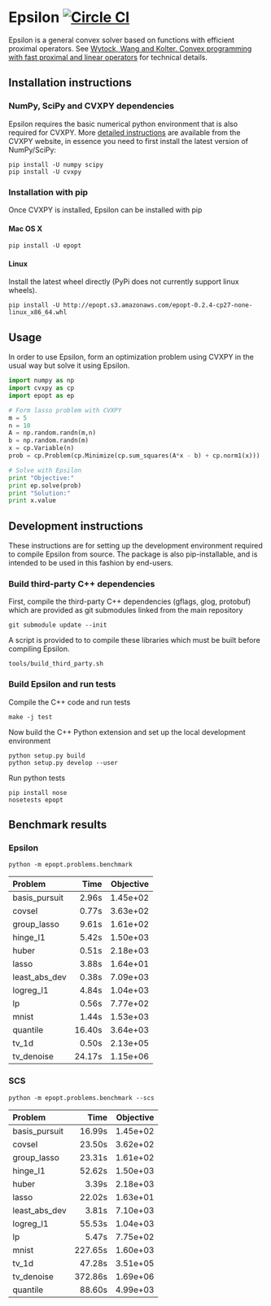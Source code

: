 # Epsilon [![Circle CI](https://circleci.com/gh/mwytock/epsilon.svg?style=svg)](https://circleci.com/gh/mwytock/epsilon)

Epsilon is a general convex solver based on functions with efficient proximal
operators. See [Wytock, Wang and Kolter. Convex programming with fast proximal and linear
operators](http://arxiv.org/abs/1511.04815) for technical details.

## Installation instructions

### NumPy, SciPy and CVXPY dependencies

Epsilon requires the basic numerical python environment that is also required
for CVXPY. More [detailed instructions](http://www.cvxpy.org/en/latest/install/index.html) are available from the CVXPY
website, in essence you need to first install the latest version of NumPy/SciPy:

```
pip install -U numpy scipy
pip install -U cvxpy
```

### Installation with pip

Once CVXPY is installed, Epsilon can be installed with pip

#### Mac OS X

```
pip install -U epopt
```

#### Linux

Install the latest wheel directly (PyPi does not currently support linux wheels).

```
pip install -U http://epopt.s3.amazonaws.com/epopt-0.2.4-cp27-none-linux_x86_64.whl
```

## Usage

In order to use Epsilon, form an optimization problem using CVXPY in the usual
way but solve it using Epsilon.
```python
import numpy as np
import cvxpy as cp
import epopt as ep

# Form lasso problem with CVXPY
m = 5
n = 10
A = np.random.randn(m,n)
b = np.random.randn(m)
x = cp.Variable(n)
prob = cp.Problem(cp.Minimize(cp.sum_squares(A*x - b) + cp.norm1(x)))

# Solve with Epsilon
print "Objective:"
print ep.solve(prob)
print "Solution:"
print x.value
```

## Development instructions

These instructions are for setting up the development environment required to
compile Epsilon from source. The package is also pip-installable, and is
intended to be used in this fashion by end-users.

### Build third-party C++ dependencies

First, compile the third-party C++ dependencies (gflags, glog, protobuf) which
are provided as git submodules linked from the main repository
```
git submodule update --init
```

A script is provided to to compile these libraries which must be built before
compiling Epsilon.
```
tools/build_third_party.sh
```

### Build Epsilon and run tests

Compile the C++ code and run tests
```
make -j test
```

Now build the C++ Python extension and set up the local development environment
```
python setup.py build
python setup.py develop --user
```
Run python tests
```
pip install nose
nosetests epopt
```

## Benchmark results

### Epsilon
```
python -m epopt.problems.benchmark
```
Problem       |   Time | Objective
:------------- | ------:| ---------:
basis_pursuit  |   2.96s|   1.45e+02
covsel         |   0.77s|   3.63e+02
group_lasso    |   9.61s|   1.61e+02
hinge_l1       |   5.42s|   1.50e+03
huber          |   0.51s|   2.18e+03
lasso          |   3.88s|   1.64e+01
least_abs_dev  |   0.38s|   7.09e+03
logreg_l1      |   4.84s|   1.04e+03
lp             |   0.56s|   7.77e+02
mnist          |   1.44s|   1.53e+03
quantile       |  16.40s|   3.64e+03
tv_1d          |   0.50s|   2.13e+05
tv_denoise     |  24.17s|   1.15e+06

### SCS
```
python -m epopt.problems.benchmark --scs
```

 Problem       |   Time | Objective
:------------- | ------:| ---------:
basis_pursuit  |  16.99s|   1.45e+02
covsel         |  23.50s|   3.62e+02
group_lasso    |  23.31s|   1.61e+02
hinge_l1       |  52.62s|   1.50e+03
huber          |   3.39s|   2.18e+03
lasso          |  22.02s|   1.63e+01
least_abs_dev  |   3.81s|   7.10e+03
logreg_l1      |  55.53s|   1.04e+03
lp             |   5.47s|   7.75e+02
mnist          | 227.65s|   1.60e+03
tv_1d          |  47.28s|   3.51e+05
tv_denoise     | 372.86s|   1.69e+06
quantile       |  88.60s|   4.99e+03
